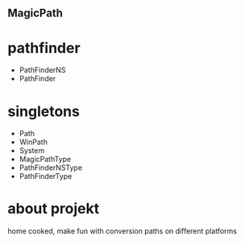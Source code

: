 ## MagicPath

# pathfinder
- PathFinderNS
- PathFinder

# singletons
- Path
- WinPath
- System
- MagicPathType
- PathFinderNSType
- PathFinderType

# about projekt
home cooked, make fun with conversion paths on different platforms